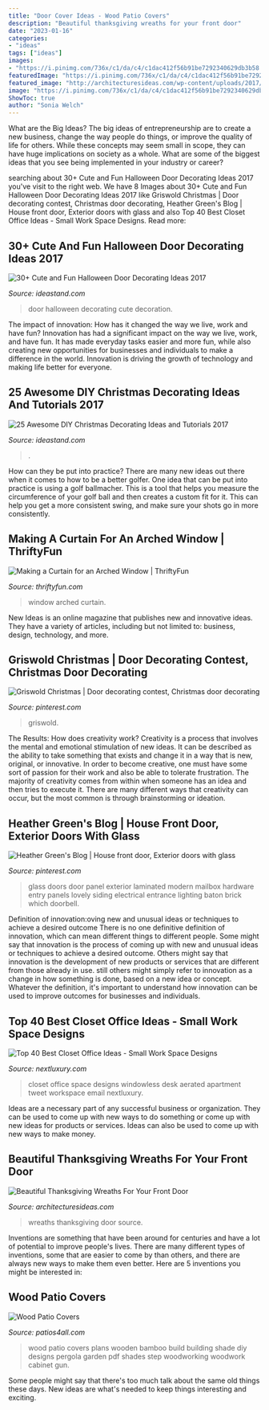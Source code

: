 ```yaml
---
title: "Door Cover Ideas - Wood Patio Covers"
description: "Beautiful thanksgiving wreaths for your front door"
date: "2023-01-16"
categories:
- "ideas"
tags: ["ideas"]
images:
- "https://i.pinimg.com/736x/c1/da/c4/c1dac412f56b91be7292340629db3b58.jpg"
featuredImage: "https://i.pinimg.com/736x/c1/da/c4/c1dac412f56b91be7292340629db3b58.jpg"
featured_image: "http://architecturesideas.com/wp-content/uploads/2017/10/thanksgiving-wreaths-23-1.jpg"
image: "https://i.pinimg.com/736x/c1/da/c4/c1dac412f56b91be7292340629db3b58.jpg"
ShowToc: true
author: "Sonia Welch"
---
```



What are the Big Ideas?
The big ideas of entrepreneurship are to create a new business, change the way people do things, or improve the quality of life for others. While these concepts may seem small in scope, they can have huge implications on society as a whole. What are some of the biggest ideas that you see being implemented in your industry or career?

	

		
searching about 30+ Cute and Fun Halloween Door Decorating Ideas 2017 you've visit to the right web. We have 8 Images about 30+ Cute and Fun Halloween Door Decorating Ideas 2017 like Griswold Christmas | Door decorating contest, Christmas door decorating, Heather Green&#039;s Blog | House front door, Exterior doors with glass and also Top 40 Best Closet Office Ideas - Small Work Space Designs. Read more:
		
    
## 30+ Cute And Fun Halloween Door Decorating Ideas 2017

<img loading=lazy src="https://ideastand.com/wp-content/uploads/2016/10/halloween-door/34-halloween-door-decoration.jpg" onerror="this.onerror=null;this.src='https://tse4.mm.bing.net/th?id=OIP.NGPC3x8LjUDLoGyZGRJyGgHaKq&amp;pid=15.1';" alt="30+ Cute and Fun Halloween Door Decorating Ideas 2017">

_Source: ideastand.com_

>door halloween decorating cute decoration. 

	

The impact of innovation: How has it changed the way we live, work and have fun?
Innovation has had a significant impact on the way we live, work, and have fun. It has made everyday tasks easier and more fun, while also creating new opportunities for businesses and individuals to make a difference in the world. Innovation is driving the growth of technology and making life better for everyone.

    
## 25 Awesome DIY Christmas Decorating Ideas And Tutorials 2017

<img loading=lazy src="https://ideastand.com/wp-content/uploads/2016/12/diy-christmas-decoration/7-diy-christmas-decorating-ideas-tutorials.jpg" onerror="this.onerror=null;this.src='https://tse1.mm.bing.net/th?id=OIP.oZU7MOMnwcQBCihBEMo2OwHaNH&amp;pid=15.1';" alt="25 Awesome DIY Christmas Decorating Ideas and Tutorials 2017">

_Source: ideastand.com_

>. 

	

How can they be put into practice?
There are many new ideas out there when it comes to how to be a better golfer. One idea that can be put into practice is using a golf ballmacher. This is a tool that helps you measure the circumference of your golf ball and then creates a custom fit for it. This can help you get a more consistent swing, and make sure your shots go in more consistently.

    
## Making A Curtain For An Arched Window | ThriftyFun

<img loading=lazy src="https://img.thrfun.com/img/076/920/arched_window_l1.jpg" onerror="this.onerror=null;this.src='https://tse4.mm.bing.net/th?id=OIP.FNFtKrVs8iY0ytAhBA6mqQHaK-&amp;pid=15.1';" alt="Making a Curtain for an Arched Window | ThriftyFun">

_Source: thriftyfun.com_

>window arched curtain. 

	

New Ideas is an online magazine that publishes new and innovative ideas. They have a variety of articles, including but not limited to: business, design, technology, and more.

    
## Griswold Christmas | Door Decorating Contest, Christmas Door Decorating

<img loading=lazy src="https://i.pinimg.com/736x/c1/da/c4/c1dac412f56b91be7292340629db3b58.jpg" onerror="this.onerror=null;this.src='https://tse2.mm.bing.net/th?id=OIP.QOgllK6UxqlmdETWG34YtAHaO6&amp;pid=15.1';" alt="Griswold Christmas | Door decorating contest, Christmas door decorating">

_Source: pinterest.com_

>griswold. 

	

The Results: How does creativity work?
Creativity is a process that involves the mental and emotional stimulation of new ideas. It can be described as the ability to take something that exists and change it in a way that is new, original, or innovative. In order to become creative, one must have some sort of passion for their work and also be able to tolerate frustration. The majority of creativity comes from within when someone has an idea and then tries to execute it. There are many different ways that creativity can occur, but the most common is through brainstorming or ideation.

    
## Heather Green&#039;s Blog | House Front Door, Exterior Doors With Glass

<img loading=lazy src="https://i.pinimg.com/736x/f4/33/fd/f433fd488751518a8899f39c9a46c337--laminated-glass-old-bricks.jpg" onerror="this.onerror=null;this.src='https://tse4.mm.bing.net/th?id=OIP.L1VeIkBW18stdyrlMaTsOQHaJ3&amp;pid=15.1';" alt="Heather Green&#039;s Blog | House front door, Exterior doors with glass">

_Source: pinterest.com_

>glass doors door panel exterior laminated modern mailbox hardware entry panels lovely siding electrical entrance lighting baton brick which doorbell. 

	

Definition of innovation:oving new and unusual ideas or techniques to achieve a desired outcome
There is no one definitive definition of innovation, which can mean different things to different people. Some might say that innovation is the process of coming up with new and unusual ideas or techniques to achieve a desired outcome. Others might say that innovation is the development of new products or services that are different from those already in use. still others might simply refer to innovation as a change in how something is done, based on a new idea or concept. Whatever the definition, it's important to understand how innovation can be used to improve outcomes for businesses and individuals.

    
## Top 40 Best Closet Office Ideas - Small Work Space Designs

<img loading=lazy src="http://nextluxury.com/wp-content/uploads/impressive-closet-office-ideas.jpg" onerror="this.onerror=null;this.src='https://tse2.mm.bing.net/th?id=OIP.dJCrpf5DtWiJREWIN1a_vAAAAA&amp;pid=15.1';" alt="Top 40 Best Closet Office Ideas - Small Work Space Designs">

_Source: nextluxury.com_

>closet office space designs windowless desk aerated apartment tweet workspace email nextluxury. 

	

Ideas are a necessary part of any successful business or organization. They can be used to come up with new ways to do something or come up with new ideas for products or services. Ideas can also be used to come up with new ways to make money.

    
## Beautiful Thanksgiving Wreaths For Your Front Door

<img loading=lazy src="http://architecturesideas.com/wp-content/uploads/2017/10/thanksgiving-wreaths-23-1.jpg" onerror="this.onerror=null;this.src='https://tse4.mm.bing.net/th?id=OIP.6SDFvljUkg24y5JXjaa6cQHaKT&amp;pid=15.1';" alt="Beautiful Thanksgiving Wreaths For Your Front Door">

_Source: architecturesideas.com_

>wreaths thanksgiving door source. 

	

Inventions are something that have been around for centuries and have a lot of potential to improve people's lives. There are many different types of inventions, some that are easier to come by than others, and there are always new ways to make them even better. Here are 5 inventions you might be interested in: 

    
## Wood Patio Covers

<img loading=lazy src="https://www.patios4all.com/uploads/images/Gallery/wood-patio-covers/wood-patio-cover-3.jpg" onerror="this.onerror=null;this.src='https://tse2.mm.bing.net/th?id=OIP.clVU0vJhJZ68O5Gx985L_gHaDc&amp;pid=15.1';" alt="Wood Patio Covers">

_Source: patios4all.com_

>wood patio covers plans wooden bamboo build building shade diy designs pergola garden pdf shades step woodworking woodwork cabinet gun. 

	

Some people might say that there's too much talk about the same old things these days. New ideas are what's needed to keep things interesting and exciting.

